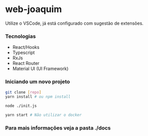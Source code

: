 web-joaquim
==================

Utilize o VSCode, já está configurado com sugestão de extensões.

### Tecnologias

* React/Hooks
* Typescript
* RxJs
* React Router
* Material UI (UI Framework)

### Iniciando um novo projeto

```bash
git clone [repo]
yarn install # ou npm install

node ./init.js

yarn start # Não utilizar o docker
```

### Para mais informações veja a pasta ./docs